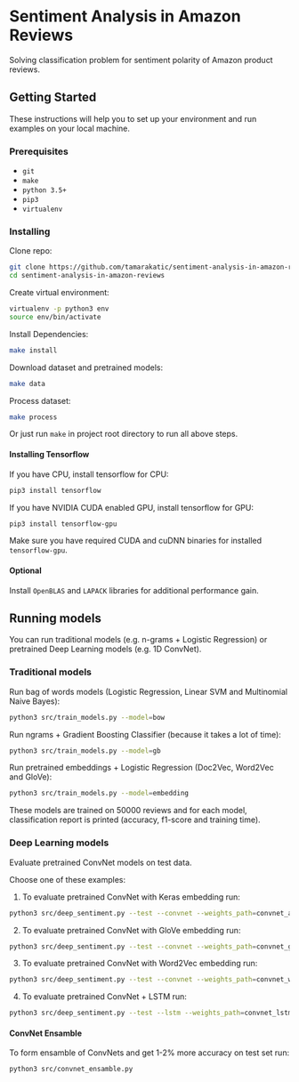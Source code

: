 # Sentiment Analysis in Amazon Reviews

Solving classification problem for sentiment polarity of Amazon product reviews.

## Getting Started

These instructions will help you to set up your environment and run examples on your local machine.

### Prerequisites

* `git`
* `make`
* `python 3.5+`
* `pip3`
* `virtualenv`

### Installing

Clone repo:

```bash
git clone https://github.com/tamarakatic/sentiment-analysis-in-amazon-reviews.git
cd sentiment-analysis-in-amazon-reviews
```

Create virtual environment:

```bash
virtualenv -p python3 env
source env/bin/activate
```

Install Dependencies:

```bash
make install
```

Download dataset and pretrained models:

```bash
make data
```

Process dataset:

```bash
make process
```

Or just run `make` in project root directory to run all above steps.

#### Installing Tensorflow

If you have CPU, install tensorflow for CPU:

```bash
pip3 install tensorflow
```

If you have NVIDIA CUDA enabled GPU, install tensorflow for GPU:

```bash
pip3 install tensorflow-gpu
```

Make sure you have required CUDA and cuDNN binaries for installed `tensorflow-gpu`.

#### Optional

Install `OpenBLAS` and `LAPACK` libraries for additional performance gain.

## Running models

You can run traditional models (e.g. n-grams + Logistic Regression) or pretrained Deep Learning models (e.g. 1D ConvNet).

### Traditional models

Run bag of words models (Logistic Regression, Linear SVM and Multinomial Naive Bayes):

```bash
python3 src/train_models.py --model=bow
```

Run ngrams + Gradient Boosting Classifier (because it takes a lot of time):

```bash
python3 src/train_models.py --model=gb
```

Run pretrained embeddings + Logistic Regression (Doc2Vec, Word2Vec and GloVe):

```bash
python3 src/train_models.py --model=embedding
```

These models are trained on 50000 reviews and for each model, classification report is printed (accuracy, f1-score and training time).

### Deep Learning models

Evaluate pretrained ConvNet models on test data.

Choose one of these examples:

1) To evaluate pretrained ConvNet with Keras embedding run:

```bash
python3 src/deep_sentiment.py --test --convnet --weights_path=convnet_adam32.hdf5
```

2) To evaluate pretrained ConvNet with GloVe embedding run:

```bash
python3 src/deep_sentiment.py --test --convnet --weights_path=convnet_glove.hdf5 --embedding=glove --embedding_dim=300
```

3) To evaluate pretrained ConvNet with Word2Vec embedding run:

```bash
python3 src/deep_sentiment.py --test --convnet --weights_path=convnet_word2vec.hdf5 --embedding=word2vec --embedding_dim=300
```

4) To evaluate pretrained ConvNet + LSTM run:

```bash
python3 src/deep_sentiment.py --test --lstm --weights_path=convnet_lstm.hdf5
```

#### ConvNet Ensamble

To form ensamble of ConvNets and get 1-2% more accuracy on test set run:

```bash
python3 src/convnet_ensamble.py
```
